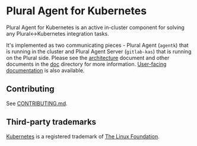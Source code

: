 # Plural Agent for Kubernetes

Plural Agent for Kubernetes is an active in-cluster component for solving any Plural<->Kubernetes integration tasks.

It's implemented as two communicating pieces - Plural Agent (`agentk`) that is running in the cluster and Plural Agent Server (`gitlab-kas`) that is running on the Plural side. Please see the [architecture](doc/architecture.md) document and other documents in the [doc](doc) directory for more information. [User-facing documentation](https://docs.gitlab.com/ee/user/clusters/agent/) is also available.

## Contributing

See [CONTRIBUTING.md](CONTRIBUTING.md).

## Third-party trademarks
[Kubernetes](https://kubernetes.io/) is a registered trademark of [The Linux Foundation](https://www.linuxfoundation.org/).
